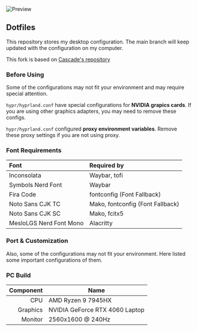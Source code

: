 ![Preview](screenshot.jpg)

## Dotfiles
This repository stores my desktop configuration. The main branch will keep updated with the configuration on my computer.

This fork is based on [Cascade's repository](https://github.com/Isoheptane/dotfiles)

### Before Using
Some of the configurations may not fit your environment and may require special attention.

`hypr/hyprland.conf` have special configurations for **NVIDIA grapics cards**. If you are using other graphics adapters, you may need to remove these configs. 

`hypr/hyprland.conf` configured **proxy environment variables**. Remove these proxy settings if you are not using proxy.

### Font Requirements
| Font | Required by |
| :--- | :---------- |
| Inconsolata | Waybar, tofi |
| Symbols Nerd Font | Waybar |
| Fira Code | fontconfig (Font Fallback) |
| Noto Sans CJK TC | Mako, fontconfig (Font Fallback) |
| Noto Sans CJK SC | Mako, fcitx5 |
| MesloLGS Nerd Font Mono | Alacritty |


### Port & Customization
Also, some of the configurations may not fit your environment. Here listed some important configurations of them.

### PC Build
| Component | Name |
| --------: | - |
| CPU | AMD Ryzen 9 7945HX |
| Graphics | NVIDIA GeForce RTX 4060 Laptop |
| Monitor | 2560x1600 @ 240Hz |

